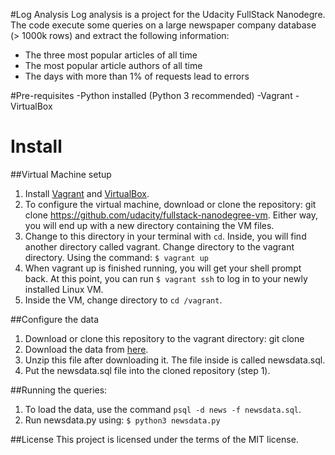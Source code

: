 #Log Analysis
Log analysis is a project for the Udacity FullStack Nanodegre. The code execute some queries on a large newspaper company database (> 1000k rows) and extract the following information:
- The three most popular articles of all time
- The most popular article authors of all time
- The days with more than 1% of requests lead to errors


#Pre-requisites
-Python installed (Python 3 recommended)
-Vagrant
-VirtualBox

# Install
##Virtual Machine setup
1. Install [Vagrant](https://www.vagrantup.com/downloads.html) and [VirtualBox](https://www.virtualbox.org/wiki/Downloads).
2. To configure the virtual machine, download or clone the repository: git clone https://github.com/udacity/fullstack-nanodegree-vm. Either way, you will end up with a new directory containing the VM files.
3. Change to this directory in your terminal with `cd`. Inside, you will find another directory called vagrant. Change directory to the vagrant directory. Using the command:
  `$ vagrant up`
4. When vagrant up is finished running, you will get your shell prompt back. At this point, you can run `$ vagrant ssh` to log in to your newly installed Linux VM.
5. Inside the VM, change directory to `cd /vagrant`.

##Configure the data
1. Download or clone this repository to the vagrant directory: git clone
2. Download the data from [here](https://d17h27t6h515a5.cloudfront.net/topher/2016/August/57b5f748_newsdata/newsdata.zip).
3. Unzip this file after downloading it. The file inside is called newsdata.sql.
4. Put the newsdata.sql file into the cloned repository (step 1).

##Running the queries:
1. To load the data, use the command `psql -d news -f newsdata.sql`.
1. Run newsdata.py using: `$ python3 newsdata.py`


##License
This project is licensed under the terms of the MIT license.
